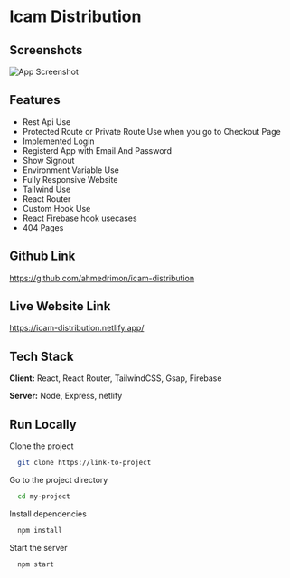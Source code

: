 
# Icam Distribution




## Screenshots

![App Screenshot](https://i.ibb.co/RgHmsKL/icam-distribution.png)


## Features

- Rest Api Use
- Protected Route or Private Route Use when you go to Checkout Page
- Implemented Login
- Registerd App with Email And Password
- Show Signout
- Environment Variable Use
- Fully Responsive Website
- Tailwind Use
- React Router
- Custom Hook Use
- React Firebase hook usecases
- 404 Pages



## Github Link

https://github.com/ahmedrimon/icam-distribution
## Live Website Link

https://icam-distribution.netlify.app/


## Tech Stack

**Client:** React, React Router, TailwindCSS, Gsap, Firebase

**Server:** Node, Express, netlify


## Run Locally

Clone the project

```bash
  git clone https://link-to-project
```

Go to the project directory

```bash
  cd my-project
```

Install dependencies

```bash
  npm install
```

Start the server

```bash
  npm start
```

